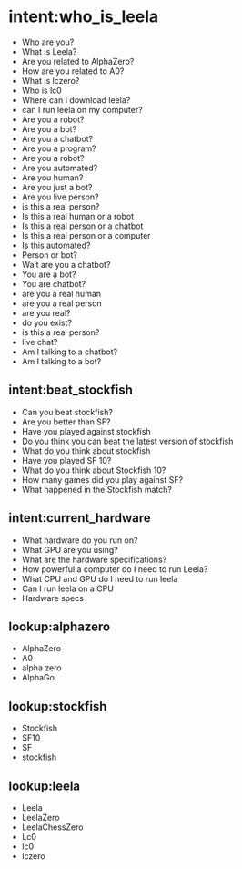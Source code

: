 # intent:who_is_leela
- Who are you?
- What is Leela?
- Are you related to AlphaZero?
- How are you related to A0?
- What is lczero?
- Who is lc0
- Where can I download leela?
- can I run leela on my computer?
- Are you a robot?
- Are you a bot?
- Are you a chatbot?
- Are you a program?
- Are you a robot?
- Are you automated?
- Are you human?
- Are you just a bot?
- Are you live person?
- is this a real person?
- Is this a real human or a robot
- Is this a real person or a chatbot
- Is this a real person or a computer
- Is this automated?
- Person or bot?
- Wait are you a chatbot?
- You are a bot?
- You are chatbot?
- are you a real human
- are you a real person
- are you real?
- do you exist?
- is this a real person?
- live chat?
- Am I talking to a chatbot?
- Am I talking to a bot?


## intent:beat_stockfish
- Can you beat stockfish?
- Are you better than SF?
- Have you played against stockfish
- Do you think you can beat the latest version of stockfish
- What do you think about stockfish
- Have you played SF 10?
- What do you think about Stockfish 10?
- How many games did you play against SF?
- What happened in the Stockfish match?


## intent:current_hardware
- What hardware do you run on?
- What GPU are you using?
- What are the hardware specifications?
- How powerful a computer do I need to run Leela?
- What CPU and GPU do I need to run leela
- Can I run leela on a CPU
- Hardware specs


## lookup:alphazero
- AlphaZero
- A0
- alpha zero
- AlphaGo

## lookup:stockfish
- Stockfish
- SF10
- SF
- stockfish

## lookup:leela
- Leela
- LeelaZero
- LeelaChessZero
- Lc0
- lc0
- lczero

